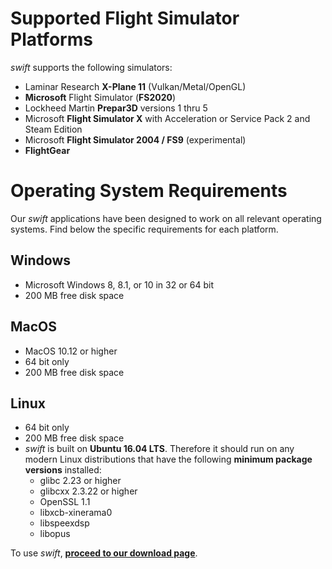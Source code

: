 <!--
    SPDX-FileCopyrightText: Copyright (C) swift Project Community / Contributors
    SPDX-License-Identifier: GFDL-1.3-only
-->

# Supported Flight Simulator Platforms

*swift* supports the following simulators:

- Laminar Research **X-Plane 11** (Vulkan/Metal/OpenGL)
- **Microsoft** Flight Simulator (**FS2020**)
- Lockheed Martin **Prepar3D** versions 1 thru 5
- Microsoft **Flight Simulator X** with Acceleration or Service Pack 2 and Steam Edition
- Microsoft **Flight Simulator 2004 / FS9** (experimental)
- **FlightGear**


# Operating System Requirements

Our *swift* applications have been designed to work on all relevant operating systems. Find below the specific requirements for each platform.

## Windows

  * Microsoft Windows 8, 8.1, or 10 in 32 or 64 bit
  * 200 MB free disk space

## MacOS
  * MacOS 10.12 or higher
  * 64 bit only
  * 200 MB free disk space

## Linux
  * 64 bit only
  * 200 MB free disk space
  * *swift* is built on **Ubuntu 16.04 LTS**. Therefore it should run on any modern Linux distributions that have the following **minimum package versions** installed:
    * glibc 2.23 or higher
    * glibcxx 2.3.22 or higher
    * OpenSSL 1.1
    * libxcb-xinerama0
    * libspeexdsp
    * libopus

To use *swift*, **[proceed to our download page](./install/download.md)**.
